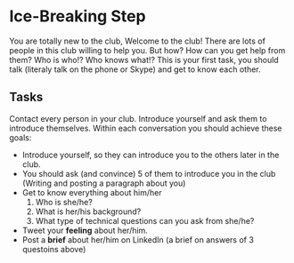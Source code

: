 # Ice-Breaking Step
You are totally new to the club, Welcome to the club! There are lots of people in this club willing to help you. But how? How can you get help from them? Who is who!? Who knows what!?
This is your first task, you should talk (literaly talk on the phone or Skype) and get to know each other.

## Tasks
Contact every person in your club. Introduce yourself and ask them to introduce themselves. Within each conversation you should achieve these goals:
 - Introduce yourself, so they can introduce you to the others later in the club.
 - You should ask (and convince) 5 of them to introduce you in the club (Writing and posting a paragraph about you)
 - Get to know everything about him/her
   1. Who is she/he? 
   2. What is her/his background? 
   3. What type of technical questions can you ask from she/he?
 - Tweet your **feeling** about her/him.
 - Post a **brief** about her/him on LinkedIn (a brief on answers of 3 questoins above)
